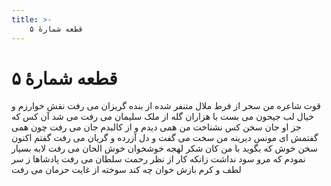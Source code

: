 ```yaml
---
title: >-
    قطعه شمارهٔ ۵
---
```

# قطعه شمارهٔ ۵

قوت شاعره من سحر از فرط ملال
متنفر شده از بنده گریزان می رفت
نقش خوارزم و خیال لب جیحون می بست
با هزاران گله از ملک سلیمان می رفت
می شد آن کس که جز او جان سخن کس نشناخت
من همی دیدم و از کالبدم جان می رفت
چون همی گفتمش ای مونس دیرینه من
سخت می گفت و دل آزرده و گریان می رفت
گفتم اکنون سخن خوش که بگوید با من
کان شکر لهجه خوشخوان خوش الحان می رفت
لابه بسیار نمودم که مرو سود نداشت
زانکه کار از نظر رحمت سلطان می رفت
پادشاها ز سر لطف و کرم بازش خوان
چه کند سوخته از غایت حرمان می رفت

